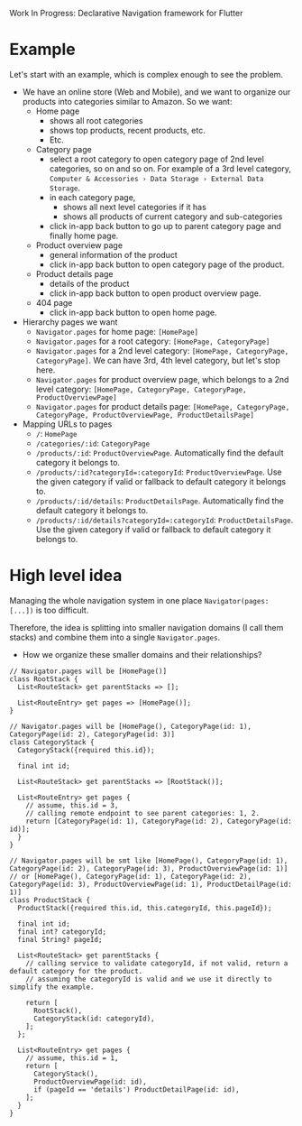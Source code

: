 Work In Progress: Declarative Navigation framework for Flutter

# Example
Let's start with an example, which is complex enough to see the problem.

* We have an online store (Web and Mobile), and we want to organize our products into categories similar to Amazon. So we want:
  * Home page
    * shows all root categories
    * shows top products, recent products, etc.
    * Etc.
  * Category page
    * select a root category to open category page of 2nd level categories, so on and so on.
      For example of a 3rd level category, `Computer & Accessories › Data Storage › External Data Storage`.
    * in each category page,
      * shows all next level categories if it has
      * shows all products of current category and sub-categories
    * click in-app back button to go up to parent category page and finally home page.
  * Product overview page
    * general information of the product
    * click in-app back button to open category page of the product.
  * Product details page
    * details of the product
    * click in-app back button to open product overview page.
  * 404 page
    * click in-app back button to open home page.
* Hierarchy pages we want
  * `Navigator.pages` for home page: `[HomePage]`
  * `Navigator.pages` for a root category: `[HomePage, CategoryPage]`
  * `Navigator.pages` for a 2nd level category: `[HomePage, CategoryPage, CategoryPage]`. We can have 3rd, 4th level category, but let's stop here.
  * `Navigator.pages` for product overview page, which belongs to a 2nd level category: `[HomePage, CategoryPage, CategoryPage, ProductOverviewPage]`
  * `Navigator.pages` for product details page: `[HomePage, CategoryPage, CategoryPage, ProductOverviewPage, ProductDetailsPage]`
* Mapping URLs to pages
  * `/`: `HomePage`
  * `/categories/:id`: `CategoryPage`
  * `/products/:id`: `ProductOverviewPage`. Automatically find the default category it belongs to.
  * `/products/:id?categoryId=:categoryId`: `ProductOverviewPage`. Use the given category if valid or fallback to default category it belongs to.
  * `/products/:id/details`: `ProductDetailsPage`. Automatically find the default category it belongs to.
  * `/products/:id/details?categoryId=:categoryId`: `ProductDetailsPage`. Use the given category if valid or fallback to default category it belongs to.

# High level idea

Managing the whole navigation system in one place `Navigator(pages: [...])` is too difficult.

Therefore, the idea is splitting into smaller navigation domains (I call them stacks) and combine them into a single `Navigator.pages`.

* How we organize these smaller domains and their relationships?
  
```
// Navigator.pages will be [HomePage()]
class RootStack {
  List<RouteStack> get parentStacks => [];

  List<RouteEntry> get pages => [HomePage()];
}

// Navigator.pages will be [HomePage(), CategoryPage(id: 1), CategoryPage(id: 2), CategoryPage(id: 3)]
class CategoryStack {
  CategoryStack({required this.id});

  final int id;
  
  List<RouteStack> get parentStacks => [RootStack()];

  List<RouteEntry> get pages {
    // assume, this.id = 3,
    // calling remote endpoint to see parent categories: 1, 2.
    return [CategoryPage(id: 1), CategoryPage(id: 2), CategoryPage(id: id)];
  }
}

// Navigator.pages will be smt like [HomePage(), CategoryPage(id: 1), CategoryPage(id: 2), CategoryPage(id: 3), ProductOverviewPage(id: 1)]
// or [HomePage(), CategoryPage(id: 1), CategoryPage(id: 2), CategoryPage(id: 3), ProductOverviewPage(id: 1), ProductDetailPage(id: 1)]
class ProductStack {
  ProductStack({required this.id, this.categoryId, this.pageId});
  
  final int id;
  final int? categoryId;
  final String? pageId;
  
  List<RouteStack> get parentStacks {
    // calling service to validate categoryId, if not valid, return a default category for the product.
    // assuming the categoryId is valid and we use it directly to simplify the example.
    
    return [
      RootStack(),
      CategoryStack(id: categoryId),
    ];
  };

  List<RouteEntry> get pages {
    // assume, this.id = 1,
    return [
      CategoryStack(),
      ProductOverviewPage(id: id),
      if (pageId == 'details') ProductDetailPage(id: id),
    ];
  }
}
```

